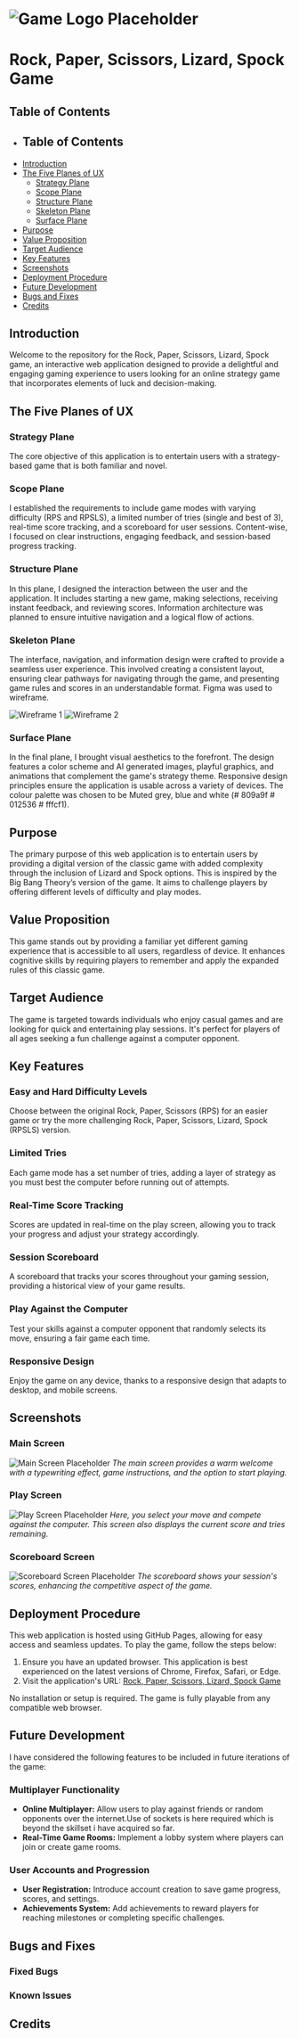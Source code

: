 # ![Game Logo Placeholder](https://via.placeholder.com/150x50)

# Rock, Paper, Scissors, Lizard, Spock Game

## Table of Contents

- ## Table of Contents
- [Introduction](#introduction)
- [The Five Planes of UX](#the-five-planes-of-ux)
  - [Strategy Plane](#strategy-plane)
  - [Scope Plane](#scope-plane)
  - [Structure Plane](#structure-plane)
  - [Skeleton Plane](#skeleton-plane)
  - [Surface Plane](#surface-plane)
- [Purpose](#purpose)
- [Value Proposition](#value-proposition)
- [Target Audience](#target-audience)
- [Key Features](#key-features)
- [Screenshots](#screenshots)
- [Deployment Procedure](#deployment-procedure)
- [Future Development](#future-development)
- [Bugs and Fixes](#bugs-and-fixes)
- [Credits](#credits)


## Introduction

Welcome to the repository for the Rock, Paper, Scissors, Lizard, Spock game, an interactive web application designed to provide a delightful and engaging gaming experience to users looking for an online strategy game that incorporates elements of luck and decision-making.

## The Five Planes of UX

### Strategy Plane

The core objective of this application is to entertain users with a strategy-based game that is both familiar and novel.

### Scope Plane

I established the requirements to include game modes with varying difficulty (RPS and RPSLS), a limited number of tries (single and best of 3), real-time score tracking, and a scoreboard for user sessions. Content-wise, I focused on clear instructions, engaging feedback, and session-based progress tracking.

### Structure Plane

In this plane, I designed the interaction between the user and the application. It includes starting a new game, making selections, receiving instant feedback, and reviewing scores. Information architecture was  planned to ensure intuitive navigation and a logical flow of actions.

### Skeleton Plane

The interface, navigation, and information design were crafted to provide a seamless user experience. This involved creating a consistent layout, ensuring clear pathways for navigating through the game, and presenting game rules and scores in an understandable format. Figma was used to wireframe. 

![Wireframe 1](https://via.placeholder.com/500x300)
![Wireframe 2](https://via.placeholder.com/500x300)

### Surface Plane

In the final plane, I brought visual aesthetics to the forefront. The design features a color scheme and AI generated images, playful graphics, and animations that complement the game's strategy theme. Responsive design principles ensure the application is usable across a variety of devices. The colour palette was chosen to be Muted grey, blue and white (# 809a9f # 012536 # fffcf1).



## Purpose

The primary purpose of this web application is to entertain users by providing a digital version of the classic game with added complexity through the inclusion of Lizard and Spock options. This is inspired by the Big Bang Theory’s version of the game. It aims to challenge players by offering different levels of difficulty and play modes.

## Value Proposition

This game stands out by providing a familiar yet different gaming experience that is accessible to all users, regardless of device. It enhances cognitive skills by requiring players to remember and apply the expanded rules of this classic game.

## Target Audience

The game is targeted towards individuals who enjoy casual games and are looking for quick and entertaining play sessions. It's perfect for players of all ages seeking a fun challenge against a computer opponent.

## Key Features

### Easy and Hard Difficulty Levels

Choose between the original Rock, Paper, Scissors (RPS) for an easier game or try the more challenging Rock, Paper, Scissors, Lizard, Spock (RPSLS) version.

### Limited Tries

Each game mode has a set number of tries, adding a layer of strategy as you must best the computer before running out of attempts.

### Real-Time Score Tracking

Scores are updated in real-time on the play screen, allowing you to track your progress and adjust your strategy accordingly.

### Session Scoreboard

A scoreboard that tracks your scores throughout your gaming session, providing a historical view of your game results.

### Play Against the Computer

Test your skills against a computer opponent that randomly selects its move, ensuring a fair game each time.

### Responsive Design

Enjoy the game on any device, thanks to a responsive design that adapts to desktop, and mobile screens.

## Screenshots

### Main Screen

![Main Screen Placeholder](https://via.placeholder.com/500x300)
*The main screen provides a warm welcome with a typewriting effect, game instructions, and the option to start playing.*

### Play Screen

![Play Screen Placeholder](https://via.placeholder.com/500x300)
*Here, you select your move and compete against the computer. This screen also displays the current score and tries remaining.*

### Scoreboard Screen

![Scoreboard Screen Placeholder](https://via.placeholder.com/500x300)
*The scoreboard shows your session's scores, enhancing the competitive aspect of the game.*

## Deployment Procedure

This web application is hosted using GitHub Pages, allowing for easy access and seamless updates. To play the game, follow the steps below:

1. Ensure you have an updated browser. This application is best experienced on the latest versions of Chrome, Firefox, Safari, or Edge.
2. Visit the application's URL: [Rock, Paper, Scissors, Lizard, Spock Game](https://osawani.github.io/advanced-rpsls/)

No installation or setup is required. The game is fully playable from any compatible web browser.


## Future Development

I have considered the following features to be included in future iterations of the game:

### Multiplayer Functionality

- **Online Multiplayer:** Allow users to play against friends or random opponents over the internet.Use of sockets is here required which is beyond the skillset i have acquired so far.
- **Real-Time Game Rooms:** Implement a lobby system where players can join or create game rooms.

### User Accounts and Progression

- **User Registration:** Introduce account creation to save game progress, scores, and settings.
- **Achievements System:** Add achievements to reward players for reaching milestones or completing specific challenges.

## Bugs and Fixes

### Fixed Bugs

### Known Issues

## Credits
